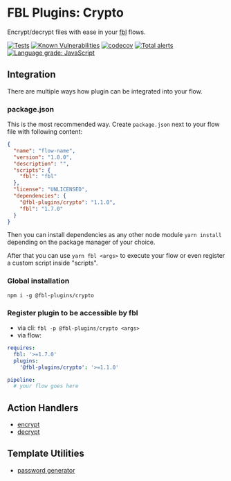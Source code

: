 # FBL Plugins: Crypto

Encrypt/decrypt files with ease in your [fbl](https://fbl.fireblink.com) flows.

[![Tests](https://github.com/FireBlinkLTD/fbl-plugins-crypto/workflows/Tests/badge.svg)](https://github.com/FireBlinkLTD/fbl-plugins-crypto/actions?query=workflow%3ATests)
[![Known Vulnerabilities](https://snyk.io/test/github/FireBlinkLTD/fbl-plugins-crypto/badge.svg)](https://snyk.io/test/github/FireBlinkLTD/fbl-plugins-crypto)
[![codecov](https://codecov.io/gh/FireBlinkLTD/fbl-plugins-crypto/branch/master/graph/badge.svg)](https://codecov.io/gh/FireBlinkLTD/fbl-plugins-crypto)
[![Total alerts](https://img.shields.io/lgtm/alerts/g/FireBlinkLTD/fbl-plugins-crypto.svg?logo=lgtm&logoWidth=18)](https://lgtm.com/projects/g/FireBlinkLTD/fbl-plugins-crypto/alerts/)
[![Language grade: JavaScript](https://img.shields.io/lgtm/grade/javascript/g/FireBlinkLTD/fbl-plugins-crypto.svg?logo=lgtm&logoWidth=18)](https://lgtm.com/projects/g/FireBlinkLTD/fbl-plugins-crypto/context:javascript)

## Integration

There are multiple ways how plugin can be integrated into your flow.

### package.json

This is the most recommended way. Create `package.json` next to your flow file with following content:

```json
{
  "name": "flow-name",
  "version": "1.0.0",
  "description": "",
  "scripts": {
    "fbl": "fbl"
  },
  "license": "UNLICENSED",
  "dependencies": {
    "@fbl-plugins/crypto": "1.1.0",
    "fbl": "1.7.0"
  }
}
```

Then you can install dependencies as any other node module `yarn install` depending on the package manager of your choice.

After that you can use `yarn fbl <args>` to execute your flow or even register a custom script inside "scripts".

### Global installation

`npm i -g @fbl-plugins/crypto`

### Register plugin to be accessible by fbl

- via cli: `fbl -p @fbl-plugins/crypto <args>`
- via flow:

```yaml
requires:
  fbl: '>=1.7.0'
  plugins:
    '@fbl-plugins/crypto': '>=1.1.0'

pipeline:
  # your flow goes here
```

## Action Handlers

- [encrypt](docs/encrypt.md)
- [decrypt](docs/decrypt.md)

## Template Utilities

- [password generator](docs/templateUtilities.md)
